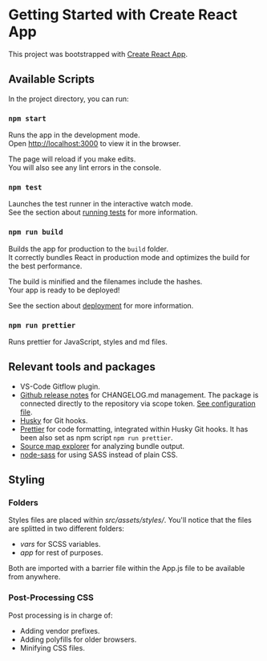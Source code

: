 # Getting Started with Create React App

This project was bootstrapped with [Create React App](https://github.com/facebook/create-react-app).

## Available Scripts

In the project directory, you can run:

### `npm start`

Runs the app in the development mode.\
Open [http://localhost:3000](http://localhost:3000) to view it in the browser.

The page will reload if you make edits.\
You will also see any lint errors in the console.

### `npm test`

Launches the test runner in the interactive watch mode.\
See the section about [running tests](https://facebook.github.io/create-react-app/docs/running-tests) for more information.

### `npm run build`

Builds the app for production to the `build` folder.\
It correctly bundles React in production mode and optimizes the build for the best performance.

The build is minified and the filenames include the hashes.\
Your app is ready to be deployed!

See the section about [deployment](https://facebook.github.io/create-react-app/docs/deployment) for more information.

### `npm run prettier`

Runs prettier for JavaScript, styles and md files.

## Relevant tools and packages

- VS-Code Gitflow plugin.
- [Github release notes](https://github-tools.github.io/github-release-notes) for CHANGELOG.md management. The package is connected directly to the repository via scope token. [See configuration file](/.grenrc).
- [Husky](https://typicode.github.io/husky/) for Git hooks.
- [Prettier](https://prettier.io/) for code formatting, integrated within Husky Git hooks. It has been also set as npm script `npm run prettier`.
- [Source map explorer](https://www.npmjs.com/package/source-map-explorer) for analyzing bundle output.
- [node-sass](https://www.npmjs.com/package/node-sass) for using SASS instead of plain CSS.

## Styling

### Folders

Styles files are placed within _src/assets/styles/_. You'll notice that the files are splitted in two different folders:

- _vars_ for SCSS variables.
- _app_ for rest of purposes.

Both are imported with a barrier file within the App.js file to be available from anywhere.

### Post-Processing CSS

Post processing is in charge of:

- Adding vendor prefixes.
- Adding polyfills for older browsers.
- Minifying CSS files.
